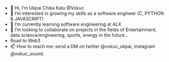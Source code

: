 - 👋 Hi, I’m Ukpai Chika Kalu @Vokuc
- 👀 I’m interested in growing my skills as a software engineer (C, PYTHON & JAVASCRIPT)
- 🌱 I’m currently learning software engineering at ALX
- 💞️ I’m looking to collaborate on projects in the fields of Entertainment, data science/engineering, sports, energy in the future...
- Road to Web3
- 📫 How to reach me: send a DM on twitter @vokuc_ukpai, instagram @vokuc_sound.

<!---
Vokuc/Vokuc is a ✨ special ✨ repository because its `README.md` (this file) appears on your GitHub profile.
You can click the Preview link to take a look at your changes.
--->
